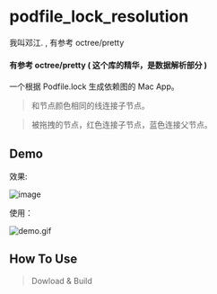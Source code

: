 # podfile_lock_resolution
我叫邓江.                  ,      有参考 octree/pretty




#### 有参考 octree/pretty (   这个库的精华，是数据解析部分  )


一个根据 Podfile.lock 生成依赖图的 Mac App。


> 和节点颜色相同的线连接子节点。


> 被拖拽的节点，红色连接子节点，蓝色连接父节点。

## Demo


效果:


![image](https://github.com/octree/pretty/raw/master/Images/dependency.png)


使用：

![demo.gif](https://github.com/octree/pretty/raw/master/Images/demo.gif)

## How To Use

> Dowload & Build
